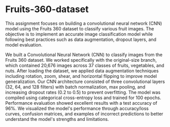 # Fruits-360-dataset
This assignment focuses on building a convolutional neural network (CNN) model using the Fruits 360 dataset to classify various fruit images. The objective is to implement an accurate image classification model while following best practices such as data augmentation, dropout layers, and model evaluation.


We built a Convolutional Neural Network (CNN) to classify images from the Fruits 360 dataset. We worked specifically with the original-size branch, which contained 20,676 images across 37 classes of fruits, vegetables, and nuts. After loading the dataset, we applied data augmentation techniques including rotation, zoom, shear, and horizontal flipping to improve model generalization. Our CNN architecture consisted of three convolutional layers (32, 64, and 128 filters) with batch normalization, max pooling, and increasing dropout rates (0.2 to 0.5) to prevent overfitting. The model was compiled using categorical cross-entropy loss and trained for 100 epochs. Performance evaluation showed excellent results with a test accuracy of 96%. We visualized the model's performance through accuracy/loss curves, confusion matrices, and examples of incorrect predictions to better understand the model's strengths and limitations.

